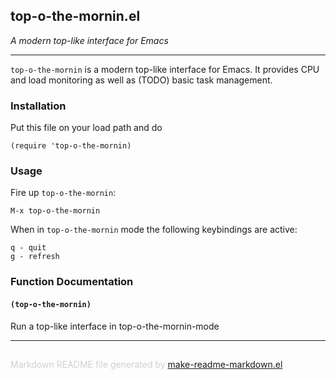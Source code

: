 ## top-o-the-mornin.el
*A modern top-like interface for Emacs*

---

`top-o-the-mornin` is a modern top-like interface for Emacs. It
provides CPU and load monitoring as well as (TODO) basic task
management.

### Installation


Put this file on your load path and do

    (require 'top-o-the-mornin)

### Usage


Fire up `top-o-the-mornin`:

    M-x top-o-the-mornin

When in `top-o-the-mornin` mode the following keybindings are
active:

    q - quit
    g - refresh

### Function Documentation


#### `(top-o-the-mornin)`

Run a top-like interface in top-o-the-mornin-mode

-----
<div style="padding-top:15px;color: #d0d0d0;">
Markdown README file generated by
<a href="https://github.com/mgalgs/make-readme-markdown">make-readme-markdown.el</a>
</div>
